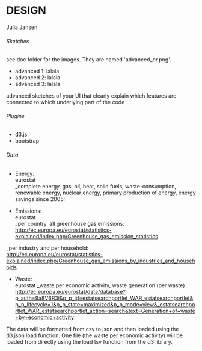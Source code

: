 # DESIGN
Julia Jansen

###### Sketches  
see doc folder for the images. They are named 'advanced_nr.png'.  
- advanced 1: lalala  
- advanced 2: lalala  
- advanced 3: lalala  

advanced sketches of your UI that clearly explain which features are connected to which underlying part of the code

###### Plugins
* d3.js
* bootstrap

###### Data
* Energy:  
eurostat   
_complete energy, gas, oil, heat, solid fuels, waste-consumption, renewable energy, nuclear energy, primary production of energy, energy savings since 2005:  

* Emissions:  
eurostat  
_per country. all greenhouse gas emissions:  
http://ec.europa.eu/eurostat/statistics-explained/index.php/Greenhouse_gas_emission_statistics

_per industry and per household:  
http://ec.europa.eu/eurostat/statistics-explained/index.php/Greenhouse_gas_emissions_by_industries_and_households

* Waste:  
eurostat
_waste per economic activity, waste generation (per waste)  
http://ec.europa.eu/eurostat/data/database?p_auth=9a8V6R3i&p_p_id=estatsearchportlet_WAR_estatsearchportlet&p_p_lifecycle=1&p_p_state=maximized&p_p_mode=view&_estatsearchportlet_WAR_estatsearchportlet_action=search&text=Generation+of+waste+by+economic+activity

The data will be formatted from csv to json and then loaded using the d3.json load function. One file (the waste per economic activity) will be loaded from directly using the load tsv function from the d3 library.  
